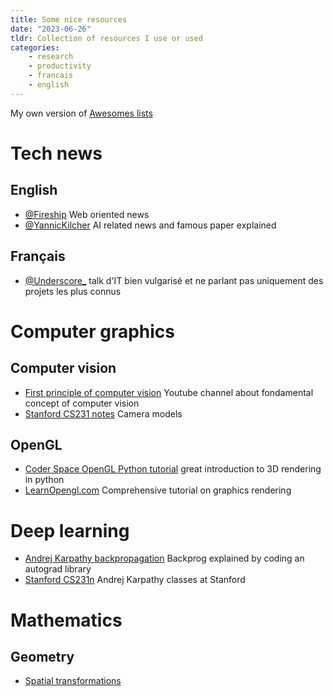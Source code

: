 ```yaml
---
title: Some nice resources
date: "2023-06-26"
tldr: Collection of resources I use or used 
categories:
    - research
    - productivity
    - francais
    - english
---
```



My own version of [Awesomes lists](https://github.com/sindresorhus/awesome)


# Tech news

## English
- [@Fireship](https://www.youtube.com/@Fireship) Web oriented news
- [@YannicKilcher](https://www.youtube.com/@YannicKilcher) AI related news and famous paper explained

## Français
- [@Underscore_](https://www.youtube.com/@Underscore_) talk d'IT bien vulgarisé et ne parlant pas uniquement des projets les plus connus


# Computer graphics

## Computer vision
- [First principle of computer vision](https://www.youtube.com/@firstprinciplesofcomputerv3258) Youtube channel about fondamental concept of computer vision
- [Stanford CS231 notes](https://web.stanford.edu/class/cs231a/course_notes/01-camera-models.pdf) Camera models


## OpenGL
- [Coder Space OpenGL Python tutorial](https://www.youtube.com/watch?v=eJDIsFJN4OQ) great introduction to 3D rendering in python
- [LearnOpengl.com](https://learnopengl.com/Getting-started/Transformations) Comprehensive tutorial on graphics rendering

# Deep learning

- [Andrej Karpathy backpropagation](https://www.youtube.com/watch?v=VMj-3S1tku0) Backprog explained by coding an autograd library
- [Stanford CS231n](https://www.youtube.com/playlist?list=PLkt2uSq6rBVctENoVBg1TpCC7OQi31AlC) Andrej Karpathy classes at Stanford



# Mathematics

## Geometry
- [Spatial transformations](https://learnopengl.com/Getting-started/Transformations) 